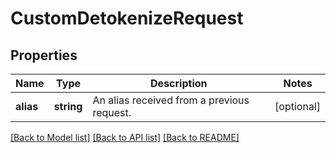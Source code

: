 # CustomDetokenizeRequest

## Properties
Name | Type | Description | Notes
------------ | ------------- | ------------- | -------------
**alias** | **string** | An alias received from a previous request. | [optional] 

[[Back to Model list]](../../README.md#documentation-for-models) [[Back to API list]](../../README.md#documentation-for-api-endpoints) [[Back to README]](../../README.md)

